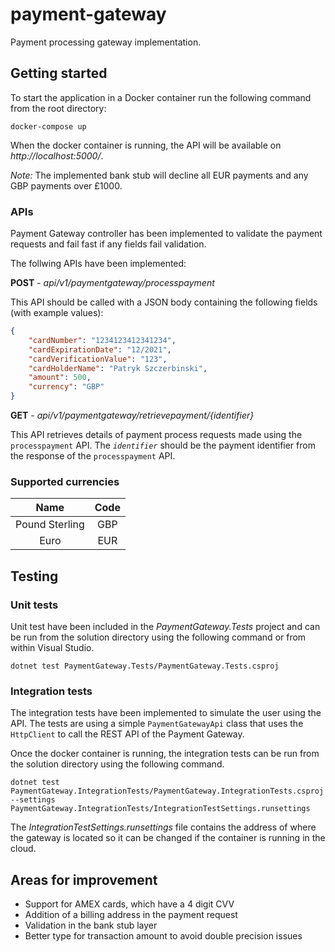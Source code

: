 # payment-gateway

Payment processing gateway implementation.

## Getting started
To start the application in a Docker container run the following command from the root directory:
```
docker-compose up
```
When the docker container is running, the API will be available on *http://localhost:5000/*.

*Note:* The implemented bank stub will decline all EUR payments and any GBP payments over £1000.

### APIs
Payment Gateway controller has been implemented to validate the payment requests and fail fast if any fields fail validation.

The follwing APIs have been implemented:

__POST__ - *api/v1/paymentgateway/processpayment*

This API should be called with a JSON body containing the following fields (with example values):
```json
{
    "cardNumber": "1234123412341234",
    "cardExpirationDate": "12/2021",
    "cardVerificationValue": "123",
    "cardHolderName": "Patryk Szczerbinski",
    "amount": 500,
    "currency": "GBP"
}
```
__GET__ - *api/v1/paymentgateway/retrievepayment/{identifier}*

This API retrieves details of payment process requests made using the `processpayment` API. The *`identifier`* should be the payment identifier from the response of the `processpayment` API.

### Supported currencies
| Name | Code |
|:----:|:----:|
| Pound Sterling | GBP |
| Euro | EUR |

## Testing
### Unit tests
Unit test have been included in the *PaymentGateway.Tests* project and can be run from the solution directory using the following command or from within Visual Studio.
```
dotnet test PaymentGateway.Tests/PaymentGateway.Tests.csproj
```
### Integration tests
The integration tests have been implemented to simulate the user using the API. The tests are using a simple `PaymentGatewayApi` class that uses the `HttpClient` to call the REST API of the Payment Gateway.

Once the docker container is running, the integration tests can be run from the solution directory using the following command.
```
dotnet test PaymentGateway.IntegrationTests/PaymentGateway.IntegrationTests.csproj --settings PaymentGateway.IntegrationTests/IntegrationTestSettings.runsettings
```
The *IntegrationTestSettings.runsettings* file contains the address of where the gateway is located so it can be changed if the container is running in the cloud.

## Areas for improvement
- Support for AMEX cards, which have a 4 digit CVV
- Addition of a billing address in the payment request
- Validation in the bank stub layer
- Better type for transaction amount to avoid double precision issues